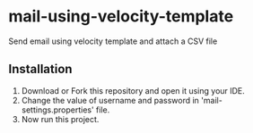 # mail-using-velocity-template
Send email using velocity template and attach a CSV file

## Installation
1. Download or Fork this repository and open it using your IDE.
2. Change the value of username and password in 'mail-settings.properties' file.
3. Now run this project.
